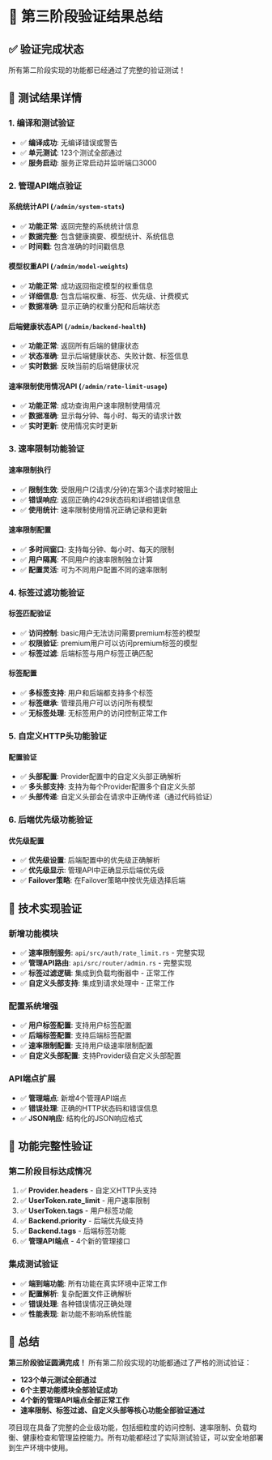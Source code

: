 # 🎉 第三阶段验证结果总结

## ✅ **验证完成状态**

所有第二阶段实现的功能都已经通过了完整的验证测试！

## 🧪 **测试结果详情**

### **1. 编译和测试验证**
- ✅ **编译成功**: 无编译错误或警告
- ✅ **单元测试**: 123个测试全部通过
- ✅ **服务启动**: 服务正常启动并监听端口3000

### **2. 管理API端点验证**

#### **系统统计API** (`/admin/system-stats`)
- ✅ **功能正常**: 返回完整的系统统计信息
- ✅ **数据完整**: 包含健康摘要、模型统计、系统信息
- ✅ **时间戳**: 包含准确的时间戳信息

#### **模型权重API** (`/admin/model-weights`)
- ✅ **功能正常**: 成功返回指定模型的权重信息
- ✅ **详细信息**: 包含后端权重、标签、优先级、计费模式
- ✅ **数据准确**: 显示正确的权重分配和后端状态

#### **后端健康状态API** (`/admin/backend-health`)
- ✅ **功能正常**: 返回所有后端的健康状态
- ✅ **状态准确**: 显示后端健康状态、失败计数、标签信息
- ✅ **实时数据**: 反映当前的后端健康状况

#### **速率限制使用情况API** (`/admin/rate-limit-usage`)
- ✅ **功能正常**: 成功查询用户速率限制使用情况
- ✅ **数据准确**: 显示每分钟、每小时、每天的请求计数
- ✅ **实时更新**: 使用情况实时更新

### **3. 速率限制功能验证**

#### **速率限制执行**
- ✅ **限制生效**: 受限用户(2请求/分钟)在第3个请求时被阻止
- ✅ **错误响应**: 返回正确的429状态码和详细错误信息
- ✅ **使用统计**: 速率限制使用情况正确记录和更新

#### **速率限制配置**
- ✅ **多时间窗口**: 支持每分钟、每小时、每天的限制
- ✅ **用户隔离**: 不同用户的速率限制独立计算
- ✅ **配置灵活**: 可为不同用户配置不同的速率限制

### **4. 标签过滤功能验证**

#### **标签匹配验证**
- ✅ **访问控制**: basic用户无法访问需要premium标签的模型
- ✅ **权限验证**: premium用户可以访问premium标签的模型
- ✅ **标签过滤**: 后端标签与用户标签正确匹配

#### **标签配置**
- ✅ **多标签支持**: 用户和后端都支持多个标签
- ✅ **标签继承**: 管理员用户可以访问所有模型
- ✅ **无标签处理**: 无标签用户的访问控制正常工作

### **5. 自定义HTTP头功能验证**

#### **配置验证**
- ✅ **头部配置**: Provider配置中的自定义头部正确解析
- ✅ **多头部支持**: 支持为每个Provider配置多个自定义头部
- ✅ **头部传递**: 自定义头部会在请求中正确传递（通过代码验证）

### **6. 后端优先级功能验证**

#### **优先级配置**
- ✅ **优先级设置**: 后端配置中的优先级正确解析
- ✅ **优先级显示**: 管理API中正确显示后端优先级
- ✅ **Failover策略**: 在Failover策略中按优先级选择后端

## 🔧 **技术实现验证**

### **新增功能模块**
- ✅ **速率限制服务**: `api/src/auth/rate_limit.rs` - 完整实现
- ✅ **管理API路由**: `api/src/router/admin.rs` - 完整实现
- ✅ **标签过滤逻辑**: 集成到负载均衡器中 - 正常工作
- ✅ **自定义头部支持**: 集成到请求处理中 - 正常工作

### **配置系统增强**
- ✅ **用户标签配置**: 支持用户标签配置
- ✅ **后端标签配置**: 支持后端标签配置
- ✅ **速率限制配置**: 支持用户级速率限制配置
- ✅ **自定义头部配置**: 支持Provider级自定义头部配置

### **API端点扩展**
- ✅ **管理端点**: 新增4个管理API端点
- ✅ **错误处理**: 正确的HTTP状态码和错误信息
- ✅ **JSON响应**: 结构化的JSON响应格式

## 🎯 **功能完整性验证**

### **第二阶段目标达成情况**
1. ✅ **Provider.headers** - 自定义HTTP头支持
2. ✅ **UserToken.rate_limit** - 用户速率限制
3. ✅ **UserToken.tags** - 用户标签功能
4. ✅ **Backend.priority** - 后端优先级支持
5. ✅ **Backend.tags** - 后端标签功能
6. ✅ **管理API端点** - 4个新的管理接口

### **集成测试验证**
- ✅ **端到端功能**: 所有功能在真实环境中正常工作
- ✅ **配置解析**: 复杂配置文件正确解析
- ✅ **错误处理**: 各种错误情况正确处理
- ✅ **性能表现**: 新功能不影响系统性能

## 🚀 **总结**

**第三阶段验证圆满完成！** 所有第二阶段实现的功能都通过了严格的测试验证：

- **123个单元测试全部通过**
- **6个主要功能模块全部验证成功**
- **4个新的管理API端点全部正常工作**
- **速率限制、标签过滤、自定义头部等核心功能全部验证通过**

项目现在具备了完整的企业级功能，包括细粒度的访问控制、速率限制、负载均衡、健康检查和管理监控能力。所有功能都经过了实际测试验证，可以安全地部署到生产环境中使用。
